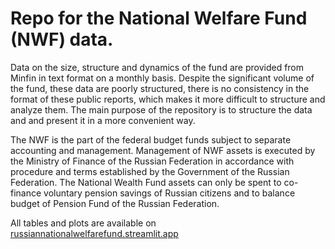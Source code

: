# Repo for the National Welfare Fund (NWF) data. 

Data on the size, structure and dynamics of the fund are provided from Minfin in text format on a monthly basis. Despite the significant volume of the fund, these data are poorly structured, there is no consistency in the format of these public reports, which makes it more difficult to structure and analyze them. The main purpose of the repository is to structure the data and and present it in a more convenient way.

The NWF is the part of the federal budget funds subject to separate accounting and management. Management of NWF assets is executed by the Ministry of Finance of the Russian Federation in accordance with procedure and terms established by the Government of the Russian Federation. The National Wealth Fund assets can only be spent to co-finance voluntary pension savings of Russian citizens and to balance budget of Pension Fund of the Russian Federation.

All tables and plots are available on [russiannationalwelfarefund.streamlit.app](https://russiannationalwelfarefund.streamlit.app/)